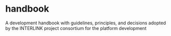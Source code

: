 # handbook
A development handbook with guidelines, principles, and decisions adopted by the INTERLINK project consortium for the platform development
